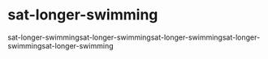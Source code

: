 # sat-longer-swimming
sat-longer-swimmingsat-longer-swimmingsat-longer-swimmingsat-longer-swimmingsat-longer-swimming
